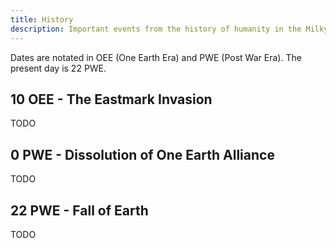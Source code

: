 ```yaml
---
title: History
description: Important events from the history of humanity in the Milky Way.
---
```


Dates are notated in OEE (One Earth Era) and PWE (Post War Era). The present day is 22 PWE.

## 10 OEE - The Eastmark Invasion
TODO 

## 0 PWE - Dissolution of One Earth Alliance
TODO

## 22 PWE - Fall of Earth
TODO